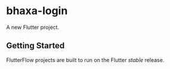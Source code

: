 # bhaxa-login

A new Flutter project.

## Getting Started

FlutterFlow projects are built to run on the Flutter _stable_ release.
